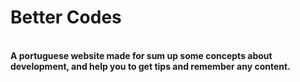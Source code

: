 <h1>Better Codes</h1>
<br>
<strong>A portuguese website made for sum up some concepts about development, and help you to get tips and remember any content.</strong>
